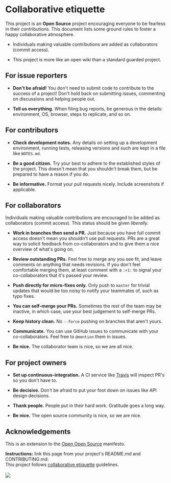 <a name='top'></a>

# Collaborative etiquette
This project is an **Open Source** project encouraging everyone to be fearless in their contributions. This document lists some ground rules to foster a happy collaborative atmosphere.

* Individuals making valuable contributions are added as collaborators (commit access).

* This project is more like an open wiki than a standard guarded project.

## For issue reporters
* __Don't be afraid!__ You don't need to submit code to contribute to the success of a project! Don't hold back on submitting issues, commenting on discussions and helping people out.

* __Tell us everything.__ When filing bug reports, be generous in the details: environment, OS, browser, steps to replicate, and so on.

## For contributors
* __Check development notes.__ Any details on setting up a development environment, running tests, releasing versions and such are kept in a file like `NOTES.md`.

* __Be a good citizen.__ Try your best to adhere to the established styles of the project. This doesn't mean that you shouldn't break them, but be prepared to have a reason if you do.

* __Be informative.__ Format your pull requests nicely. Include screenshots if applicable.


## For collaborators
Individuals making valuable contributions are encouraged to be added as collaborators (commit access). This status should be given *liberally.*

* __Work in branches then send a PR.__ Just because you have full commit access doesn't mean you shouldn't use pull requests. PRs are a great way to solicit feedback from co-collaborators and to give them a nice overview of what's going on.

* __Review outstanding PRs.__ Feel free to merge any you see fit, and leave comments on anything that needs revisions. If you don't feel comfortable merging them, at least comment with a `:+1:` to signal your co-collaborators that it's passed your review.

* __Push directly for micro-fixes only.__ Only push to `master` for trivial updates that would be too noisy to notify your teammates of, such as typo fixes.

* __You can self-merge your PRs.__ Sometimes the rest of the team may be inactive, in which case, use your best judgement to self-merge PRs.

* __Keep history clean.__ No `--force` pushing on branches that aren't yours.

* __Communicate.__ You can use GitHub issues to communicate with your co-collaborators. Feel free to `@mention` them in issues.

* __Be nice.__ The collaborator team is nice, so we are all nice.

## For project owners
* __Set up continuous-integration.__ A CI service like [Travis] will inspect PR's so you don't have to.

* __Be decisive.__ Don't be afraid to put your foot down on issues like API design decisions.

* __Thank people.__ People put in their hard work. Gratitude goes a long way.

* __Be nice.__ The open source community is nice, so we are nice.

[Travis]: https://travis-ci.org/

## Acknowledgements
This is an extension to the [Open Open Source] manifesto.

[Open Open Source]: http://openopensource.org/

**Instructions:** link this page from your project's README.md and CONTRIBUTING.md:<br>
This project follows [collaborative etiquette](http://git.io/col) guidelines. <br><br>
[![](https://img.shields.io/badge/%E2%9C%93-collaborative_etiquette-brightgreen.svg)](https://git.io/col) 
<br>
